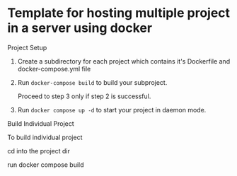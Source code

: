 # Template for hosting multiple project in a server using docker

Project Setup

1. Create a subdirectory for each project which contains it's Dockerfile and docker-compose.yml file

2. Run ```docker-compose build``` to build your subproject.

    Proceed to step 3 only if step 2 is successful.
3. Run ```docker compose up -d``` to start your project in daemon mode.


Build Individual Project

To build individual project 

cd into the project dir

run docker compose build